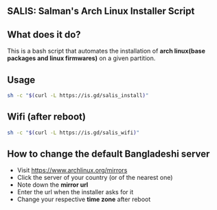 ## SALIS: Salman's Arch Linux Installer Script

## What does it do?

This is a bash script that automates the installation of **arch linux(base packages and linux firmwares)** on a given partition.

## Usage

```sh
sh -c "$(curl -L https://is.gd/salis_install)"
```

## Wifi (after reboot)

```sh
sh -c "$(curl -L https://is.gd/salis_wifi)"
```

## How to change the default Bangladeshi server

-  Visit https://www.archlinux.org/mirrors
-  Click the server of your country (or of the nearest one)
-  Note down the **mirror url**
-  Enter the url when the installer asks for it
-  Change your respective **time zone** after reboot
